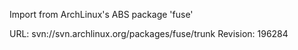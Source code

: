 Import from ArchLinux's ABS package 'fuse'

URL: svn://svn.archlinux.org/packages/fuse/trunk
Revision: 196284
